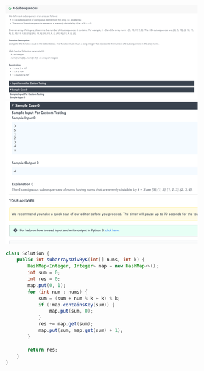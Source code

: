![img](./../assets/k-subsequence_1.png)
![img](./../assets/k-subsequence_2.png)


```java
class Solution {
    public int subarraysDivByK(int[] nums, int k) {
        HashMap<Integer, Integer> map = new HashMap<>();
        int sum = 0;
        int res = 0;
        map.put(0, 1);
        for (int num : nums) {
            sum = (sum + num % k + k) % k;
            if (!map.containsKey(sum)) {
                map.put(sum, 0);
            }
            res += map.get(sum);
            map.put(sum, map.get(sum) + 1);
        }

        return res;
    }
}
```
